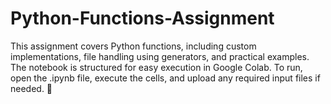 # Python-Functions-Assignment
This assignment covers Python functions, including custom implementations, file handling using generators, and practical examples. The notebook is structured for easy execution in Google Colab. To run, open the .ipynb file, execute the cells, and upload any required input files if needed. 🚀
